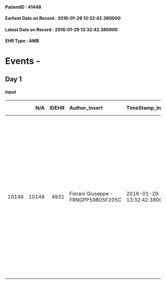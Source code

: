 
#### PatientID : 41448
#### Earliest Date on Record : 2016-01-29 13:32:42.380000
#### Latest Date on Record : 2016-01-29 13:32:42.380000
#### EHR Type : AMB

# Events - 

## Day 1

#### input
|       |    N/A |   IDEHR | Author_Insert                       | TimeStamp_Insert           | EHRType   |   PatientID |   IDDigitalSignDocument | persone_vicine   |   Unnamed: 0_x.1 |   IDANAMNESI_SOCIALE | Patient   | FamigliaAltro   | Paziente_T   | FamigliaAltro_T   |   Non_Rilevabile_x.1 | Note_Non_Rilevabile_x.1   | opt_Problemi   | Note_I                                                                                                                                                                                                                                                                                                          | chk_contr_sintomi   | opt_paziente_a   | opt_famiglia_a   | opt_adeguatezza   | opt_paziente_solo   | ds_note_con                                                                                                                                                                                                                                                          | opt_presente_assente   | Presenza_minori   | Caregiver_principale                                                                        | opt_capacita         | opt_necessario   | opt_presente   | opt_risorse_ec   | opt_paziente_psi   | opt_Ins_vol   | opt_paziente_ad   | opt_caregiver_ad   | opt_esenzione   | opt_inv_civile            | Needs     | Domestic partnership   | Fragility   | opt_disponibilita_f   | opt_indennita_acc         | opt_famiglia_psi   | opt_disponibilit_paz   |
|------:|-------:|--------:|:------------------------------------|:---------------------------|:----------|------------:|------------------------:|:-----------------|-----------------:|---------------------:|:----------|:----------------|:-------------|:------------------|---------------------:|:--------------------------|:---------------|:----------------------------------------------------------------------------------------------------------------------------------------------------------------------------------------------------------------------------------------------------------------------------------------------------------------|:--------------------|:-----------------|:-----------------|:------------------|:--------------------|:---------------------------------------------------------------------------------------------------------------------------------------------------------------------------------------------------------------------------------------------------------------------|:-----------------------|:------------------|:--------------------------------------------------------------------------------------------|:---------------------|:-----------------|:---------------|:-----------------|:-------------------|:--------------|:------------------|:-------------------|:----------------|:--------------------------|:----------|:-----------------------|:------------|:----------------------|:--------------------------|:-------------------|:-----------------------|
| 10148 |  10148 |    4931 | Fiorani Giuseppe - FRNGPP59B05F205C | 2016-01-29 13:32:42.380000 | AMB       |       41448 |                  258542 | N/A              |             2401 |                 1594 | Si#1      | Si#1            | No#0         | Si#1              |                    0 | NR                        | No#0           | Il pz,pur informato della diagnosi,con esordio recente,non ha il quadro preciso della malattia e della sua gravit√†.La moglie e i sette figli sono informati della terminalit√† e resi edotti della necessit√† di trovare una soluzione in una struttura hospice,stante la residenza del pz in regione Calabria | controllo sintomi#0 | Indefinite#2     | Congruenti#1     | Si#1              | No#0                | Il pz √® residente in regione Calabria e si trova attualmente ricoverato al S.Matteo di Pavia dalla settimana precedente il Natale.Sette figli tutti residenti a Milano.La figlia Beatrice,cgt e di professione educatrice di scuola materna, sta ospitando la mamma | Presente#1             | No#0              | La moglie per la gestione dell'assistenza ;la figlia Beatrice per i rapporti con i sanitari | Non incrementabile#2 | No#0             | No#0           | Adeguate#1       | No#0               | No#0          | Totale#2          | Totale#2           | No#0            | in fase di accertamento#2 | Clinici#0 | Coniuge/Convivente#0   | psichica#2  | No#0                  | in fase di accertamento#2 | No#0               | No#0                   |


